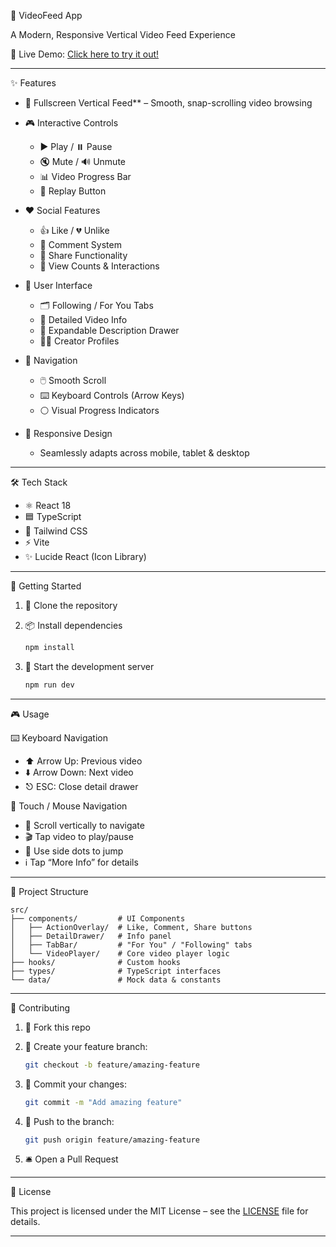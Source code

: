 

 🎥 VideoFeed App

A Modern, Responsive Vertical Video Feed Experience

🚀 Live Demo: [Click here to try it out!](https://video-feed-app-izlw.vercel.app/)

---

 ✨ Features

* 📱 Fullscreen Vertical Feed** – Smooth, snap-scrolling video browsing
  
* 🎮 Interactive Controls
  * ▶️ Play / ⏸️ Pause
  * 🔇 Mute / 🔊 Unmute
  * 📊 Video Progress Bar
  * 🔁 Replay Button
    
* ❤️ Social Features
  * 👍 Like / 💔 Unlike
  * 💬 Comment System
  * 🔗 Share Functionality
  * 👀 View Counts & Interactions
  
* 🧭 User Interface
  * 🗂️ Following / For You Tabs
  * 📝 Detailed Video Info
  * 📖 Expandable Description Drawer
  * 🧑‍🎤 Creator Profiles
    
* 🎯 Navigation
  * 🖱️ Smooth Scroll
  * ⌨️ Keyboard Controls (Arrow Keys)
  * ⚪ Visual Progress Indicators
    
* 📱 Responsive Design
  * Seamlessly adapts across mobile, tablet & desktop

---

 🛠️ Tech Stack

* ⚛️ React 18
* 🟦 TypeScript
* 💨 Tailwind CSS
* ⚡ Vite
* ✨ Lucide React (Icon Library)

---

 🚀 Getting Started

1. 🔁 Clone the repository
2. 📦 Install dependencies

   ```bash
   npm install
   ```
3. 🧪 Start the development server

   ```bash
   npm run dev
   ```

---

 🎮 Usage

⌨️ Keyboard Navigation

* ⬆️ Arrow Up: Previous video
* ⬇️ Arrow Down: Next video
* ⎋ ESC: Close detail drawer

🤳 Touch / Mouse Navigation
* 📜 Scroll vertically to navigate
* 🎬 Tap video to play/pause
* 🔘 Use side dots to jump
* ℹ️ Tap “More Info” for details

---

 📁 Project Structure

```
src/
├── components/         # UI Components
│   ├── ActionOverlay/  # Like, Comment, Share buttons
│   ├── DetailDrawer/   # Info panel
│   ├── TabBar/         # "For You" / "Following" tabs
│   └── VideoPlayer/    # Core video player logic
├── hooks/              # Custom hooks
├── types/              # TypeScript interfaces
└── data/               # Mock data & constants
```

---

🤝 Contributing

1. 🍴 Fork this repo
2. 🌱 Create your feature branch:

   ```bash
   git checkout -b feature/amazing-feature
   ```
3. 📝 Commit your changes:

   ```bash
   git commit -m "Add amazing feature"
   ```
4. 🚀 Push to the branch:

   ```bash
   git push origin feature/amazing-feature
   ```
5. 🛎️ Open a Pull Request

---

📄 License

This project is licensed under the MIT License – see the [LICENSE](./LICENSE) file for details.

---
